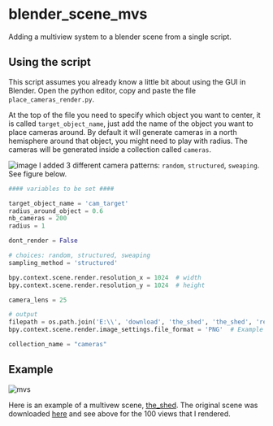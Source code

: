 # blender_scene_mvs
Adding a multiview system to a blender scene from a single script. 


## Using the script
This script assumes you already know a little bit about using the GUI in Blender. 
Open the python editor, copy and paste the file `place_cameras_render.py`. 

At the top of the file you need to specify which object you want to center, it is called `target_object_name`, just add the name of the object you want to place cameras around. 
By default it will generate cameras in a north hemisphere around that object, you might need to play with radius. The cameras will be generated inside a collection called `cameras`.

![image](https://github.com/TontonTremblay/blender_scene_mvs/assets/5629088/762813a8-092c-4b7a-90d5-0d01e3f9a0c5)
I added 3 different camera patterns: `random`, `structured`, `sweaping`. See figure below. 

```python
#### variables to be set ####

target_object_name = 'cam_target'
radius_around_object = 0.6
nb_cameras = 200
radius = 1

dont_render = False

# choices: random, structured, sweaping 
sampling_method = 'structured'

bpy.context.scene.render.resolution_x = 1024  # width
bpy.context.scene.render.resolution_y = 1024  # height

camera_lens = 25

# output
filepath = os.path.join('E:\\', 'download', 'the_shed', 'the_shed', 'renders')
bpy.context.scene.render.image_settings.file_format = 'PNG'  # Example format

collection_name = "cameras"
```
## Example

![mvs](https://github.com/TontonTremblay/blender_scene_mvs/assets/5629088/17a29e17-21d8-454a-8fa8-29d4bea1aabf)


Here is an example of a multivew scene, [the_shed](https://drive.google.com/file/d/1RS5Q5bBqrgxPcV6_fmxgiALwOQGo9KIz/view?usp=sharing). 
The original scene was downloaded [here](https://polyhaven.com/collections/the_shed) and see above for the 100 views that I rendered. 







